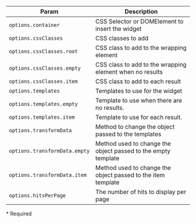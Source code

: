 | Param | Description |
| --- | --- |
|  <span class='attr-required'>`options.container`</span> | CSS Selector or DOMElement to insert the widget |
|  <span class='attr-optional'>`options.cssClasses`</span> | CSS classes to add |
|  <span class='attr-optional'>`options.cssClasses.root`</span> | CSS class to add to the wrapping element |
|  <span class='attr-optional'>`options.cssClasses.empty`</span> | CSS class to add to the wrapping element when no results |
|  <span class='attr-optional'>`options.cssClasses.item`</span> | CSS class to add to each result |
|  <span class='attr-optional'>`options.templates`</span> | Templates to use for the widget |
|  <span class='attr-optional'>`options.templates.empty`</span> | Template to use when there are no results. |
|  <span class='attr-optional'>`options.templates.item`</span> | Template to use for each result. |
|  <span class='attr-optional'>`options.transformData`</span> | Method to change the object passed to the templates |
|  <span class='attr-optional'>`options.transformData.empty`</span> | Method used to change the object passed to the empty template |
|  <span class='attr-optional'>`options.transformData.item`</span> | Method used to change the object passed to the item template |
|  <span class='attr-optional'>`options.hitsPerPage`</span> | The number of hits to display per page |

<p class="attr-legend">* <span>Required</span></p>
